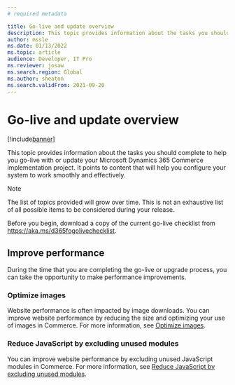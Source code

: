 ```yaml
---
# required metadata

title: Go-live and update overview
description: This topic provides information about the tasks you should complete to help you go-live with or update your Microsoft Dynamics 365 Commerce implementation project.
author: mssle
ms.date: 01/13/2022
ms.topic: article
audience: Developer, IT Pro
ms.reviewer: josaw
ms.search.region: Global
ms.author: sheaton
ms.search.validFrom: 2021-09-20
---
```


# Go-live and update overview

[!include[banner](../includes/banner.md)]

This topic provides information about the tasks you should complete to help you go-live with or update your Microsoft Dynamics 365 Commerce implementation project. It points to content that will help you configure your system to work smoothly and effectively. 

> [!NOTE]
> The list of topics provided will grow over time. This is not an exhaustive list of all possible items to be considered during your release.

Before you begin, download a copy of the current go-live checklist from https://aka.ms/d365fogolivechecklist. 

## Improve performance

During the time that you are completing the go-live or upgrade process, you can take the opportunity to make performance improvements. 

### Optimize images

Website performance is often impacted by image downloads. You can improve website performance by reducing the size and optimizing your use of images in Commerce. For more information, see [Optimize images](performance-optimize-images.md).

### Reduce JavaScript by excluding unused modules

You can improve website performance by excluding unused JavaScript modules in Commerce. For more information, see [Reduce JavaScript by excluding unused modules](performance-reduce-javascript.md).




  
